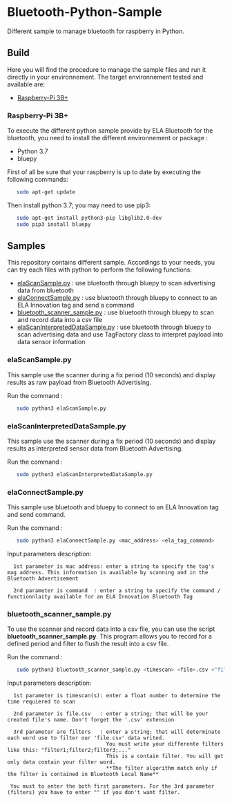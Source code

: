 # Bluetooth-Python-Sample
Different sample to manage bluetooth for raspberry in Python.

## Build
Here you will find the procedure to manage the sample files and run it directly in your environnement. The target environnement tested and available are:
-   [Raspberry-Pi 3B+](#raspberry-pi-3b+)

### Raspberry-Pi 3B+
To execute the different python sample provide by ELA Bluetooth for the bluetooth, you need to install the different environnement or package :
- Python 3.7
- bluepy

First of all be sure that your raspberry is up to date by executing the following commands:
```bash
   sudo apt-get update
```

Then install python 3.7; you may need to use pip3:

```bash
   sudo apt-get install python3-pip libglib2.0-dev
   sudo pip3 install bluepy
```

## Samples
This repository contains different sample. Accordings to your needs, you can try each files with python to perform the following functions:
- [elaScanSample.py](###elaScanSample.py) : use bluetooth through bluepy to scan advertising data from bluetooth
- [elaConnectSample.py](###elaConnectSample.py) : use bluetooth through bluepy to connect to an ELA Innovation tag and send a command
- [bluetooth_scanner_sample.py](###bluetooth_scanner_sample.py) : use bluetooth through bluepy to scan and record data into a csv file
- [elaScanInterpretedDataSample.py](###elaScanInterpretedDataSample.py) : use bluetooth through bluepy to scan advertising data and use TagFactory class to interpret payload into data sensor information

### elaScanSample.py
This sample use the scanner during a fix period (10 seconds) and display results as raw payload from Bluetooth Advertising.

Run the command  : 
```bash
   sudo python3 elaScanSample.py
  ```

### elaScanInterpretedDataSample.py
This sample use the scanner during a fix period (10 seconds) and display results as interpreted sensor data from Bluetooth Advertising.

Run the command  : 
```bash
   sudo python3 elaScanInterpretedDataSample.py
  ```

### elaConnectSample.py
This sample use bluetooth and bluepy to connect to an ELA Innovation tag and send command.

Run the command  : 
```bash
   sudo python3 elaConnectSample.py <mac_address> <ela_tag_command>
  ```
Input parameters description:

      1st parameter is mac address: enter a string to specify the tag's mag address. This information is available by scanning and in the Bluetooth Advertisement
   
      2nd parameter is command  : enter a string to specify the command / functionnlaity available for an ELA Innovation Bluetooth Tag


### bluetooth_scanner_sample.py
To use the scanner and record data into a csv file, you can use the script **bluetooth_scanner_sample.py**. This program allows you to record for a defined period and filter to flush the result into a csv file.

Run the command  : 
```bash
   sudo python3 bluetooth_scanner_sample.py <timescan> <file>.csv <"filters">
  ```
Input parameters description:

      1st parameter is timescan(s): enter a float number to determine the time requiered to scan
   
      2nd parameter is file.csv   : enter a string; that will be your created file's name. Don't forget the '.csv' extension
   
      3rd parameter are filters   : enter a string; that will determinate each word use to filter our 'file.csv' data writed.
                                    You must write your differente filters like this: "filter1;filter2;filter3;..."
                                    This is a contain filter. You will get only data contain your filter word.
                                    **The filter algorithm match only if the filter is contained in Bluetooth Local Name**
                                    
     You must to enter the both first parameters. For the 3rd parameter (filters) you have to enter "" if you don't want filter.
